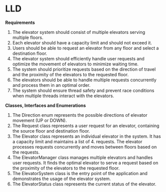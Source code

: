 # LLD

**Requirements**
1. The elevator system should consist of multiple elevators serving multiple floors.
2. Each elevator should have a capacity limit and should not exceed it.
3. Users should be able to request an elevator from any floor and select a destination floor.
4. The elevator system should efficiently handle user requests and optimize the movement of elevators to minimize waiting time.
5. The system should prioritize requests based on the direction of travel and the proximity of the elevators to the requested floor.
6. The elevators should be able to handle multiple requests concurrently and process them in an optimal order.
7. The system should ensure thread safety and prevent race conditions when multiple threads interact with the elevators.


**Classes, Interfaces and Enumerations**
1. The Direction enum represents the possible directions of elevator movement (UP or DOWN).
2. The Request class represents a user request for an elevator, containing the source floor and destination floor.
3. The Elevator class represents an individual elevator in the system. It has a capacity limit and maintains a list of 4. requests. The elevator processes requests concurrently and moves between floors based on the requests.
4. The ElevatorManager class manages multiple elevators and handles user requests. It finds the optimal elevator to serve a request based on the proximity of the elevators to the requested floor.
5. The ElevatorSystem class is the entry point of the application and demonstrates the usage of the elevator system.
6. The ElevatorStatus class represents the current status of the elevator.
